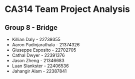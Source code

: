 # CA314 Team Project Analysis

## Group 8 - Bridge

- Killian Daly - 22739355
- Aaron Padinjarathala - 21374326
- Giuseppe Esposito - 22702705
- Cathal Dwyer - 22391376
- Jason Zheng - 21346683
- Luan Slankster - 22406536
- Jahangir Alam - 22387841
